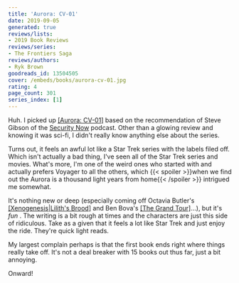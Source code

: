 ```yaml
---
title: 'Aurora: CV-01'
date: 2019-09-05
generated: true
reviews/lists:
- 2019 Book Reviews
reviews/series:
- The Frontiers Saga
reviews/authors:
- Ryk Brown
goodreads_id: 13504505
cover: /embeds/books/aurora-cv-01.jpg
rating: 4
page_count: 301
series_index: [1]
---
```

Huh. I picked up [[Aurora: CV-01]]() based on the recommendation of Steve Gibson of the [Security Now](https://www.grc.com/securitynow.htm) podcast. Other than a glowing review and knowing it was sci-fi, I didn't really know anything else about the series.  

Turns out, it feels an awful lot like a Star Trek series with the labels filed off. Which isn't actually a bad thing, I've seen all of the Star Trek series and movies. What's more, I'm one of the weird ones who started with and actually prefers Voyager to all the others, which  {{< spoiler >}}when we find out the Aurora is a thousand light years from home{{< /spoiler >}} intrigued me somewhat.  

<!--more-->

It's nothing new or deep (especially coming off Octavia Butler's [[Xenogenesis|Lilith's Brood]]() and Ben Bova's [[The Grand Tour]]()...), but it's _fun_ . The writing is a bit rough at times and the characters are just this side of ridiculous. Take as a given that it feels a lot like Star Trek and just enjoy the ride. They're quick light reads.  

My largest complain perhaps is that the first book ends right where things really take off. It's not a deal breaker with 15 books out thus far, just a bit annoying.  

Onward!